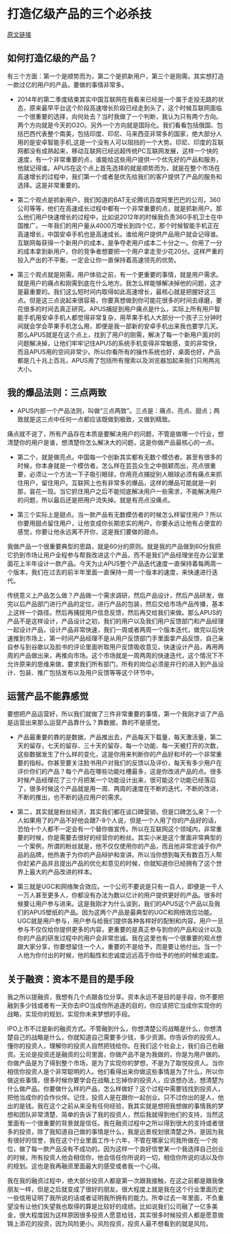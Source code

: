 # 打造亿级产品的三个必杀技

[原文链接](http://jincuodao.baijia.baidu.com/article/175796)

## 如何打造亿级的产品？

有三个方面：第一个是顺势而为，第二个是抓新用户，第三个是刚需。其实想打造一款过亿的用户的产品，要做的事情非常多。

- 2014年的第二季度结束其实中国互联网在我看来已经是一个属于走投无路的状态，原来最早平台这个阶段高速增长阶段已经走到头了，这个时候互联网面临一个很重要的选择，向何处去？当时我做了一个判断，我认为只有两个方向。两个方向就是今天的O2O。另外一个方向就是国际化。我们看看包括俄国、包括巴西代表整个南美，包括印度、印尼、马来西亚非常多的国家，绝大部分人用的是安卓智能手机,这是一个没有人可以阻挡的一个大势。印尼、印度的互联网都没有成熟起来，移动互联网已经远超传统PC互联网发展，这样一个快的速度，有一个非常重要的点，谁能给这些用户提供一个优先好的产品和服务，他就记得谁。APUS在这个点上首先选择的就是顺势而为，就是在整个市场在高速增长的过程中，我们第一个或者是优先给我们的客户提供了产品的服务和选择。这是非常重要的。

- 第二个观点是抓新用户。我们知道的BAT无论腾讯百度阿里巴巴的公司，360公司等等，他们在高速成长过程中都有一个非常重要的点，就是抓新用户。那么他们用户快速增长的过程中，比如说2012年的时候我负责360手机卫士在中国推广，一年我们的用户量从4000万增长到四个亿，那个时候智能手机正在高速增长，中国安卓手机也是高速成长。谁给用户提供产品用户就会记得谁。互联网每获得一个新用户的成本，是争夺老用户成本二十分之一。你用了一分的成本拿到新用户，你的竞争者想要把一个用户拿走至少花20分。这样严重的投入产出的不平衡，一定会让你一直保持着高速领先的优势。

- 第三个观点就是刚需。用户体验之前，有一个更重要的事情，就是用户需求。就是用户的痛点和刚需到底在什么地方。我怎么样能够解决掉他的问题，这才是最重要的。我们这么短时间内取得如此高速增长，最核心就是把握好这三点。但是这三点说起来很容易，你要真想做到你可能花很多的时间去琢磨，要花很多的时间去真正研究。APUS捕捉到用户痛点是什么，实际上所有用户智能手机用安卓手机人都觉得非常复杂，用苹果手机人大部分一个孩子三分钟时间就会学会苹果手机怎么用，即便是我一部新的安卓手机出来我也要学几天。那么APUS就是在这个点上，找到了用户的刚需，解决了每一个新用户面对的问题解决掉，让他们牢牢记住APUS的系统手机变得非常敏感，变的非常快，而且APUS用的空间非常少。所以你看所有的操作系统也好，桌面也好，产品都是几十兆上百兆，APUS用了包括所有搜索以及浏览器加起来我们只用两兆大小。

## 我的爆品法则：三点两致

- APUS内部一个产品法则，叫做“三点两致”。三点是：痛点、亮点、甜点；两致就是这三点中任何一点都应该既做到极致，又做到精致。

痛点就不说了，所有产品存在本质是要解决用户的问题，不管是做哪一个行业，想清楚你的用户是谁，想清楚你怎么解决大的问题，这是你做产品最核心的一点。

- 第二个，就是做亮点。中国每一个创新其实都有无数个模仿者。甚至有很多的时候，你本身就是一个模仿者。怎么样在芸芸众生之中脱颖而出，亮点很重要，必须让一个方法一下子吸引眼球，你用亮点捕捉别人眼球必须有痛点来抓住用户，留住用户。互联网上也有非常多的爆品，这样的爆品可能就是一刹那，昙花一现。当它抓住用户之后不能彻底解决用户一些需求，不能解决用户的问题，所以最后还是把用户流失掉。就是有亮点没痛点。

- 第三个实际上是甜点。当一款产品有无数模仿者的时候怎么样留住用户？所以你要用甜点留住用户，让他变成你长期忠实的用户。你要永远让他有占便宜的感觉，你要让他永远离不开你，这是我们要做的甜点。

我做产品一个很重要典型的思路，就是60分的原则。就是我的产品做到60分我把它扔到市场让用户全程参与帮我改进这个产品，而不是我们产品经理坐在办公室里面花上半年设计一款产品。今天为止APUS整个产品迭代速度一直保持着每两周一个版本，我们在过去的前半年里面一直保持一周一个版本的速度，来快速进行迭代。

传统意义上产品怎么做？产品做一个需求调研，然后产品设计，然后产品研发，做完以后产品部门进行产品的定位，进行产品的包装，然后交给市场产品传播，基本上这样一个路径。然后再捕捉用户信息反馈，然后再交给我们来做。那么APUS的产品不是这样设计，产品设计之初，我们的用户以及我们用户反馈部门和产品经理一起设计产品，设计产品非常快速，我们一周或者两周一个版本迭代，做完以后快速推到市场上，第一时间产品经理不是从用户反馈部门手里面拿产品反馈，自己亲自参与到谷歌以及脸书的评论里面听取用户反馈吸收意见，快速设计产品，再用两周的产品做出来，再推向市场。这个市场就是一周两周的快速迭代，这个情况下不允许原来的思维来做，要求我们所有部门，所有的岗位必须是并行的进入到产品设计、包装、推广包括发布以及用户反馈等等这个环节中。

## 运营产品不能靠感觉

要想把产品运营好，所以我们就做了三件非常重要的事情，第一个我刚才谈了产品是运营出来那么运营产品靠什么？靠数据，靠的不是感觉。

- 产品最重要的靠的是数据，产品推出去，产品每天下载量，每天激活量，第二天的留存，七天的留存、三十天的留存，每一个功能、每一天被打开的次数，这些数据发生了什么样的变化，这是你用来判断你的产品好和坏的一个非常重要的指标。你甚至要关注脸书用户对我们的反馈以及评价，每天有多少用户在评价你们的产品？每个产品在哪些功能吐槽最多，这是你改进产品的点。很多时候产品经理花了三个月把某一个功能设计出来，很可能这个功能已经落后了，很多时候这个产品就是用一周、两周的速度在不断的迭代，不断的改进，不断的推出，也不断的适应用户的需求。

- 第二，其实就是粉丝经济，其实我们都在谈口碑营销，但是口碑怎么来？一个人如果用了的产品不好他会跟7-8个人说，但是一个人用了你的产品好的话，恐怕十个人都不一定会有一个替你做宣传。所以在互联网这个领域内，非常重要的时候，你是需要去很好的经营你的粉丝。其实小米是这个里面非常典型的一个案例，所谓的粉丝就是，他不仅仅使用你的产品，而且他非常忠诚于你产品的品牌，他热衷于为你的产品辩护和宣讲。所以当你想到每天有数百万人帮你赶紧产品并且提出产品的优化和意见的时候，你就知道你已经拥有了这个世界上最大的产品改进的样本。

- 第三就是UGC和网络聚合效应。一个公司不要说是只有一百人，即便是一千人一万人甚至更多人，你都没有办法为数以亿计的用户提供更好的产品。很多时候要让用户参与进来。这是我刚才为什么谈到，我们的APUS这个产品以及我们的APUS壁纸的产品。因为这两个产品是最典型的UGC和网络效应功能。UGC就是用户参与，用户参与给我们提供各种各样好的配制和内容，用户一旦参与不仅仅给你提供更多的内容，更重要的是真正参与到你的产品和设计以及你的产品的研发过程中的用户会非常忠诚。我在这里也有一个很重要的观点想跟大家分享，你要想留住一个人，重要的不是给予，而是要让他付出。当一个人他为你付出的时候，他的黏性和忠诚度远远高于你给予的他的时候忠诚度。

## 关于融资：资本不是目的是手段

我之所以提融资，我想有几个点跟各位分享。资本永远不是目的是手段，你不要把融到多少钱或者有一天你去IPO当成你所追逐的目的，你应该把它当成你实现你的战略，实现你的规划，实现你未来梦想的手段。

IPO上市不过是新的融资方式。不管融到什么，你想清楚公司战略是什么，你想清楚自己的战略是什么，你就知道自己需要多少钱，多少资源。你告诉你的投资人。懂你的投资人，理解你的投资人自然把钱给你。在我们这个社会上，我们自己也融资。无论是投资还是融资的公司里面，你做产品不是为我做的，你是为用户做的。你做产品是为了得到整个市场，是为了实现你的梦想，不是为了取悦投资人。当你相信你投资人是个非常聪明的人。他们看得出来你做这些事情是为了什么，所以你做这些事情，很多时候你要学会在战略上忘掉你的投资人，应该想办法，想清楚为什么做产品。你要做什么样的产品，怎么样做好？这个过程中需要钱找到投资人，把他当成你的合作伙伴。记住，投资人是在跟你一起创业。只不过你出的是人，他出的是钱。我在这个之前从来没有任何经验，我其实就是想把我想做的事情我的梦想和团队非常清楚、简单的告诉了我的投资人，然后我就得到他们的支持，当然这里面有一个很重要的背景就是信任。我在融资过程中之所以得到很大的支持或者很多的投资，除了我知道自己做的事情是什么，我是远景规划很清楚之外，是因为我有很好的信誉，我在这个行业里面工作十六年，不管在哪家公司我所做在一个岗位，做了每一款产品没有不成功的。因为这样一个良好信誉某一个我选择自己创业的时候，所有投资人他会相信你，他会信任你所说的一切，相信你所说的话以及你的规划。这也是我再融资里面最大的感受或者我一个心得。

我在我的融资过程中，绝大部分投资人都是第一次跟我接触，在这之前都是跟我像朋友一样，但是之后就变成了很好的朋友。很大程度上就是我在这个行业里面历史一些信用证明了我所说的话或者证明我所拥有的能力。所幸过去一年里面，不负重望没有让他们失望我也取得的算是比较好的成绩。比如说我们公司融了一亿多美金，很大程度因为这样原因很多投资人愿意给钱，其实很多时候投资人都是愿意做锦上添花的投资，因为风险更小。风险投资，投资人最不想看到的就是风险。
